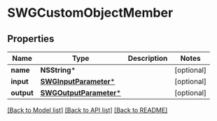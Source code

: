 # SWGCustomObjectMember

## Properties
Name | Type | Description | Notes
------------ | ------------- | ------------- | -------------
**name** | **NSString*** |  | [optional] 
**input** | [**SWGInputParameter***](SWGInputParameter.md) |  | [optional] 
**output** | [**SWGOutputParameter***](SWGOutputParameter.md) |  | [optional] 

[[Back to Model list]](../README.md#documentation-for-models) [[Back to API list]](../README.md#documentation-for-api-endpoints) [[Back to README]](../README.md)


